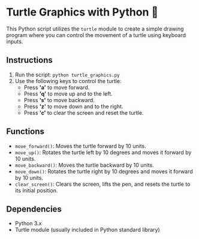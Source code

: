 # Turtle Graphics with Python 🐢

This Python script utilizes the `turtle` module to create a simple drawing program where you can control the movement of a turtle using keyboard inputs.

## Instructions

1. Run the script: `python turtle_graphics.py`
2. Use the following keys to control the turtle:
   - Press **'a'** to move forward.
   - Press **'q'** to move up and to the left.
   - Press **'s'** to move backward.
   - Press **'z'** to move down and to the right.
   - Press **'c'** to clear the screen and reset the turtle.

## Functions

- `move_forward()`: Moves the turtle forward by 10 units.
- `move_up()`: Rotates the turtle left by 10 degrees and moves it forward by 10 units.
- `move_backward()`: Moves the turtle backward by 10 units.
- `move_down()`: Rotates the turtle right by 10 degrees and moves it forward by 10 units.
- `clear_screen()`: Clears the screen, lifts the pen, and resets the turtle to its initial position.

## Dependencies

- Python 3.x
- Turtle module (usually included in Python standard library)

